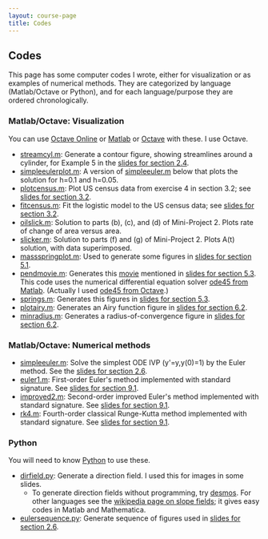 ```yaml
---
layout: course-page
title: Codes
---
```


## Codes

This page has some computer codes I wrote, either for visualization or as examples of numerical methods.  They are categorized by language (Matlab/Octave or Python), and for each language/purpose they are ordered chronologically.

### Matlab/Octave: Visualization

You can use [Octave Online](https://octave-online.net/) or [Matlab](https://www.mathworks.com/products/matlab.html) or [Octave](https://www.gnu.org/software/octave/) with these.  I use Octave.

* [streamcyl.m](assets/codes/streamcyl.m): Generate a contour figure, showing streamlines around a cylinder, for Example 5 in the [slides for section 2.4](assets/slides/2-4.pdf).
* [simpleeulerplot.m](assets/codes/simpleeulerplot.m): A version of [simpleeuler.m](assets/codes/simpleeuler.m) below that plots the solution for h=0.1 and h=0.05.
* [plotcensus.m](assets/codes/plotcensus.m): Plot US census data from exercise 4 in section 3.2; see [slides for section 3.2](assets/slides/3-2.pdf).
* [fitcensus.m](assets/codes/fitcensus.m): Fit the logistic model to the US census data; see [slides for section 3.2](assets/slides/3-2.pdf).
* [oilslick.m](assets/codes/oilslick.m): Solution to parts (b), (c), and (d) of Mini-Project 2.  Plots rate of change of area versus area.
* [slicker.m](assets/codes/slicker.m): Solution to parts (f) and (g) of Mini-Project 2.  Plots A(t) solution, with data superimposed.
* [massspringplot.m](assets/codes/massspringplot.m): Used to generate some figures in [slides for section 5.1](assets/slides/5-1.pdf).
* [pendmovie.m](assets/codes/pendmovie.m): Generates this [movie](assets/codes/pendmovie.gif) mentioned in [slides for section 5.3](assets/slides/5-3.pdf).  This code uses the numerical differential equation solver [ode45 from Matlab](https://www.mathworks.com/help/matlab/ref/ode45.html).  (Actually I used [ode45 from Octave](https://octave.sourceforge.io/octave/function/ode45.html).)
* [springs.m](assets/codes/springs.m): Generates this figures in [slides for section 5.3](assets/slides/5-3.pdf).
* [plotairy.m](assets/codes/plotairy.m): Generates an Airy function figure in [slides for section 6.2](assets/slides/6-2.pdf).
* [minradius.m](assets/codes/minradius.m): Generates a radius-of-convergence figure in [slides for section 6.2](assets/slides/6-2.pdf).

### Matlab/Octave: Numerical methods

* [simpleeuler.m](assets/codes/simpleeuler.m): Solve the simplest ODE IVP (y'=y,y(0)=1) by the Euler method.  See the [slides for section 2.6](assets/slides/2-6.pdf).
* [euler1.m](assets/codes/euler1.m): First-order Euler's method implemented with standard signature.  See [slides for section 9.1](assets/slides/9-1.pdf).
* [improved2.m](assets/codes/improved2.m): Second-order improved Euler's method implemented with standard signature.  See [slides for section 9.1](assets/slides/9-1.pdf).
* [rk4.m](assets/codes/rk4.m):  Fourth-order classical Runge-Kutta method implemented with standard signature.  See [slides for section 9.1](assets/slides/9-1.pdf).

### Python

You will need to know [Python](https://www.python.org/) to use these.

* [dirfield.py](assets/codes/dirfield.py): Generate a direction field.  I used this for images in some slides.
    * To generate direction fields without programming, try [desmos](https://www.desmos.com/).  For other languages see the [wikipedia page on slope fields](https://en.wikipedia.org/wiki/Slope_field); it gives easy codes in Matlab and Mathematica.
* [eulersequence.py](assets/codes/eulersequence.py): Generate sequence of figures used in [slides for section 2.6](assets/slides/2-6.pdf).

